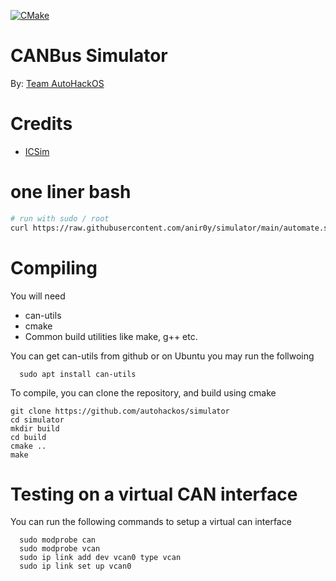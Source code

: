 [![CMake](https://github.com/anir0y/simulator/actions/workflows/cmake.yml/badge.svg)](https://github.com/anir0y/simulator/actions/workflows/cmake.yml)

# CANBus Simulator

By: [Team AutoHackOS](https://autohackos.com)

# Credits
- [ICSim](https://github.com/zombieCraig/ICSim)

# one liner bash

```bash
# run with sudo / root
curl https://raw.githubusercontent.com/anir0y/simulator/main/automate.sh | bash
```

# Compiling
You will need
- can-utils
- cmake
- Common build utilities like make, g++ etc.

You can get can-utils from github or on Ubuntu you may run the follwoing

```
  sudo apt install can-utils  
```

To compile, you can clone the repository, and build using cmake

```
git clone https://github.com/autohackos/simulator
cd simulator
mkdir build
cd build
cmake ..
make
```

# Testing on a virtual CAN interface
You can run the following commands to setup a virtual can interface

```
  sudo modprobe can
  sudo modprobe vcan
  sudo ip link add dev vcan0 type vcan
  sudo ip link set up vcan0
```

